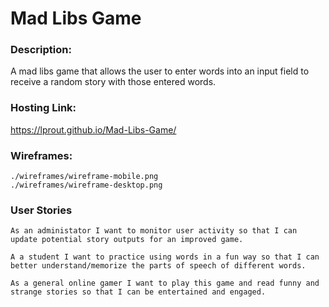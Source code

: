 # Mad Libs Game

### Description:
A mad libs game that allows the user to enter words into an input field to receive a random story with those entered words.

### Hosting Link:
https://lprout.github.io/Mad-Libs-Game/

### Wireframes:
```
./wireframes/wireframe-mobile.png
./wireframes/wireframe-desktop.png
```

### User Stories
```
As an administator I want to monitor user activity so that I can update potential story outputs for an improved game.

A a student I want to practice using words in a fun way so that I can better understand/memorize the parts of speech of different words.

As a general online gamer I want to play this game and read funny and strange stories so that I can be entertained and engaged.
```
